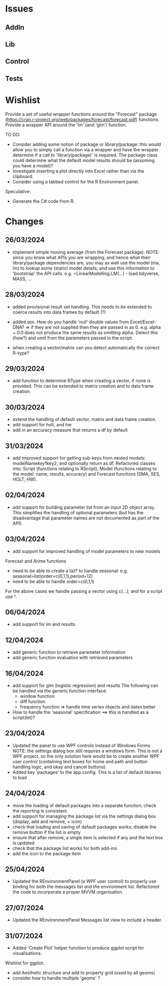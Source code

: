 # Issues

## AddIn

## Lib

## Control

## Tests

# Wishlist
Provide a set of useful wrapper functions around the "Forecast" package (https://cran.r-project.org/web/packages/forecast/forecast.pdf) functions.
Provide a wrapper API around the 'lm' (and 'glm') function.

TO DO:
- Consider adding some notion of package or library/package: this would allow you to simply call a function via a wrapper and have the wrapper determine if a call to 'library(package)' is required. The package class could determine what the default model results should be (assuming you have a model)?
- Investigate inserting a plot directly into Excel rather than via the clipboard.
- Consider using a tabbed control for the R Environment panel.

Speculative:
- Generate the C# code from R.


# Changes
## 26/03/2024
- implement simple moving average (from the Forecast package).
NOTE: since you know what APIs you are wrapping, and hence what their library/package dependencies are, you may as well use the model (ma, lm) to lookup some (static) model details, and use this information to 'bootstrap' the API calls.
e.g. =LinearModelling.LM(...) - load tidyverse, MASS, ...

## 28/03/2024
- added provisional result set handling. This needs to be extended to coerce results into data frames by default (?)
- added ses. How do you handle 'null' double values from Excel/Excel-DNA? => if they are not supplied then they are passed in as 0. e.g. alpha = 0.0 does not produce the same results as omitting alpha. Detect this (how?) and omit from the parameters passed in the script.

- when creating a vector/matrix can you detect automatically the correct R-type?

## 29/03/2024
- add function to determine RType when creating a vector, if none is provided. This can be extended to matrix creation and to data frame creation.

## 30/03/2024
- extend the handling of default vector, matrix and data frame creation.
- add support for holt, and hw
- add in an accuracy measure that returns a df by default

## 31/03/2024
- add improved support for getting sub-keys from nested models: modelName$key1$key2, and optionally return as df.
Refactored classes into: Script (functions relating to RScript), Model (functions relating to the model: name, results, accuracy) and Forecast functions (SMA, SES, HOLT, HW).

## 02/04/2024
- add support for building parameter list from an input 2D object array. This simplifies the handling of optional parameters (but has the disadvantage that parameter names are not documented as part of the API).

## 03/04/2024
- add support for improved handling of model parameters to new models

Forecast and Arima functions
- need to be able to create a list? to handle seasonal: e.g. seasonal=list(order=c(0,1,1),period=12)
- need to be able to handle order=c(0,1,1)

For the above cases we handle passing a vector using c(...); and for a script use ^.

## 06/04/2024
- add support for lm and results

## 12/04/2024
- add generic function to retrieve parameter information
- add generic function evaluation with retrieved parameters

## 16/04/2024
- add support for glm (logistic regression) and results
The following can be handled via the generic function interface:
	- window function
	- diff function
	- frequency function => handle time series objects and dates better
- How to handle the 'seasonal' specification ==> this is handled as a script(let)?

## 23/04/2024
- Updated the panel to use WPF controls instead of Windows Forms
NOTE: the settings dialog box still requires a windows form. This is not a WPF project, so the only solution here would be to create another WPF user control (containing text boxes for home and path and button handling logic, and okay and cancel buttons).
- Added key 'packages' to the app.config. This is a  list of default libraries to load

## 24/04/2024
- move the loading of default packages into a separate function; check the reporting is consistent.
- add support for managing the package list via the settings dialog box (display, add and remove, + icon)
- check that loading and saving of default packages works; disable the remove button if the list is empty
- ensure that after remove, a single item is selected if any and the text box is updated
- check that the package list works for both add-ins
- add the icon to the package item

## 25/04/2024
- Updated the REnvironmentPanel (a WPF user control) to properly use binding for both the messages list and the environment list. Refactored the code to incorporate a proper MVVM organisation.

## 27/07/2024
- Updated the REnvironmentPanel Messages list view to include a header.

## 31/07/2024
- Added 'Create Plot' helper function to produce ggplot script for visualisations.

Wishlist for ggplot:
- add Aesthetic structure and add to property grid (used by all geoms)
- consider how to handle multiple 'geoms' ?

